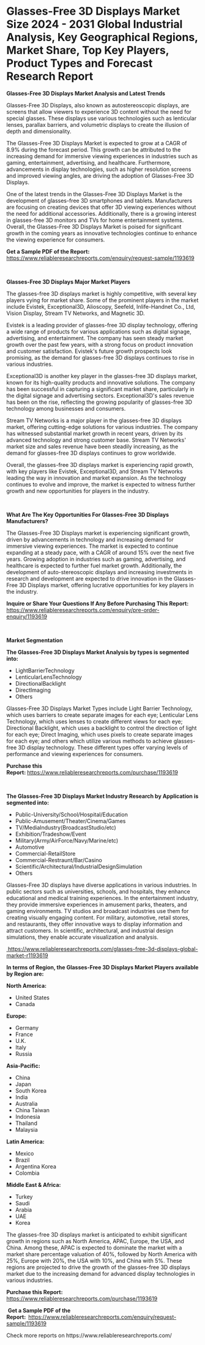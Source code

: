 <p><h1>Glasses-Free 3D Displays Market Size 2024 - 2031 Global Industrial Analysis, Key Geographical Regions, Market Share, Top Key Players, Product Types and Forecast Research Report</h1></p><p><strong>Glasses-Free 3D Displays Market Analysis and Latest Trends</strong></p>
<p><p>Glasses-Free 3D Displays, also known as autostereoscopic displays, are screens that allow viewers to experience 3D content without the need for special glasses. These displays use various technologies such as lenticular lenses, parallax barriers, and volumetric displays to create the illusion of depth and dimensionality. </p><p>The Glasses-Free 3D Displays Market is expected to grow at a CAGR of 8.9% during the forecast period. This growth can be attributed to the increasing demand for immersive viewing experiences in industries such as gaming, entertainment, advertising, and healthcare. Furthermore, advancements in display technologies, such as higher resolution screens and improved viewing angles, are driving the adoption of Glasses-Free 3D Displays.</p><p>One of the latest trends in the Glasses-Free 3D Displays Market is the development of glasses-free 3D smartphones and tablets. Manufacturers are focusing on creating devices that offer 3D viewing experiences without the need for additional accessories. Additionally, there is a growing interest in glasses-free 3D monitors and TVs for home entertainment systems. Overall, the Glasses-Free 3D Displays Market is poised for significant growth in the coming years as innovative technologies continue to enhance the viewing experience for consumers.</p></p>
<p><strong>Get a Sample PDF of the Report:&nbsp;</strong> <a href="https://www.reliableresearchreports.com/enquiry/request-sample/1193619">https://www.reliableresearchreports.com/enquiry/request-sample/1193619</a></p>
<p>&nbsp;</p>
<p><strong>Glasses-Free 3D Displays Major Market Players</strong></p>
<p><p>The glasses-free 3D displays market is highly competitive, with several key players vying for market share. Some of the prominent players in the market include Evistek, Exceptional3D, Alioscopy, Seefeld, Inlife-Handnet Co., Ltd, Vision Display, Stream TV Networks, and Magnetic 3D.</p><p>Evistek is a leading provider of glasses-free 3D display technology, offering a wide range of products for various applications such as digital signage, advertising, and entertainment. The company has seen steady market growth over the past few years, with a strong focus on product innovation and customer satisfaction. Evistek's future growth prospects look promising, as the demand for glasses-free 3D displays continues to rise in various industries.</p><p>Exceptional3D is another key player in the glasses-free 3D displays market, known for its high-quality products and innovative solutions. The company has been successful in capturing a significant market share, particularly in the digital signage and advertising sectors. Exceptional3D's sales revenue has been on the rise, reflecting the growing popularity of glasses-free 3D technology among businesses and consumers.</p><p>Stream TV Networks is a major player in the glasses-free 3D displays market, offering cutting-edge solutions for various industries. The company has witnessed substantial market growth in recent years, driven by its advanced technology and strong customer base. Stream TV Networks' market size and sales revenue have been steadily increasing, as the demand for glasses-free 3D displays continues to grow worldwide.</p><p>Overall, the glasses-free 3D displays market is experiencing rapid growth, with key players like Evistek, Exceptional3D, and Stream TV Networks leading the way in innovation and market expansion. As the technology continues to evolve and improve, the market is expected to witness further growth and new opportunities for players in the industry.</p></p>
<p>&nbsp;</p>
<p><strong>What Are The Key Opportunities For Glasses-Free 3D Displays Manufacturers?</strong></p>
<p><p>The Glasses-Free 3D Displays market is experiencing significant growth, driven by advancements in technology and increasing demand for immersive viewing experiences. The market is expected to continue expanding at a steady pace, with a CAGR of around 15% over the next five years. Growing adoption in industries such as gaming, advertising, and healthcare is expected to further fuel market growth. Additionally, the development of auto-stereoscopic displays and increasing investments in research and development are expected to drive innovation in the Glasses-Free 3D Displays market, offering lucrative opportunities for key players in the industry.</p></p>
<p><strong>Inquire or Share Your Questions If Any Before Purchasing This Report:</strong> <a href="https://www.reliableresearchreports.com/enquiry/pre-order-enquiry/1193619">https://www.reliableresearchreports.com/enquiry/pre-order-enquiry/1193619</a></p>
<p>&nbsp;</p>
<p><strong>Market Segmentation</strong></p>
<p><strong>The Glasses-Free 3D Displays Market Analysis by types is segmented into:</strong></p>
<p><ul><li>LightBarrierTechnology</li><li>LenticularLensTechnology</li><li>DirectionalBacklight</li><li>DirectImaging</li><li>Others</li></ul></p>
<p><p>Glasses-Free 3D Displays Market Types include Light Barrier Technology, which uses barriers to create separate images for each eye; Lenticular Lens Technology, which uses lenses to create different views for each eye; Directional Backlight, which uses a backlight to control the direction of light for each eye; Direct Imaging, which uses pixels to create separate images for each eye; and others which utilize various methods to achieve glasses-free 3D display technology. These different types offer varying levels of performance and viewing experiences for consumers.</p></p>
<p><strong>Purchase this Report:&nbsp;</strong><a href="https://www.reliableresearchreports.com/purchase/1193619">https://www.reliableresearchreports.com/purchase/1193619</a></p>
<p>&nbsp;</p>
<p><strong>The Glasses-Free 3D Displays Market Industry Research by Application is segmented into:</strong></p>
<p><ul><li>Public-University/School/Hospital/Education</li><li>Public-Amusement/Theater/Cinema/Games</li><li>TV/MediaIndustry(BroadcastStudio/etc)</li><li>Exhibition/Tradeshow/Event</li><li>Military(Army/AirForce/Navy/Marine/etc)</li><li>Automotive</li><li>Commercial-RetailStore</li><li>Commercial-Restraunt/Bar/Casino</li><li>Scientific/Architectural/IndustrialDesignSimulation</li><li>Others</li></ul></p>
<p><p>Glasses-Free 3D displays have diverse applications in various industries. In public sectors such as universities, schools, and hospitals, they enhance educational and medical training experiences. In the entertainment industry, they provide immersive experiences in amusement parks, theaters, and gaming environments. TV studios and broadcast industries use them for creating visually engaging content. For military, automotive, retail stores, and restaurants, they offer innovative ways to display information and attract customers. In scientific, architectural, and industrial design simulations, they enable accurate visualization and analysis.</p></p>
<p><a href="https://www.reliableresearchreports.com/glasses-free-3d-displays-global-market-r1193619">&nbsp;https://www.reliableresearchreports.com/glasses-free-3d-displays-global-market-r1193619</a></p>
<p><strong>In terms of Region, the Glasses-Free 3D Displays Market Players available by Region are:</strong></p>
<p>
    <p> <strong> North America: </strong>
        <ul>
            <li>United States</li>
            <li>Canada</li>
        </ul>
        </p> 
    <p> <strong> Europe: </strong>
        <ul>
            <li>Germany</li>
            <li>France</li>
            <li>U.K.</li>
            <li>Italy</li>
            <li>Russia</li>
        </ul>
        </p> 
    <p> <strong> Asia-Pacific: </strong>
        <ul>
            <li>China</li>
            <li>Japan</li>
            <li>South Korea</li>
            <li>India</li>
            <li>Australia</li>
            <li>China Taiwan</li>
            <li>Indonesia</li>
            <li>Thailand</li>
            <li>Malaysia</li>
        </ul>
        </p> 
    <p> <strong> Latin America: </strong>
        <ul>
            <li>Mexico</li>
            <li>Brazil</li>
            <li>Argentina Korea</li>
            <li>Colombia</li>
        </ul>
        </p> 
    <p> <strong> Middle East & Africa: </strong>
        <ul>
            <li>Turkey</li>
            <li>Saudi</li>
            <li>Arabia</li>
            <li>UAE</li>
            <li>Korea</li>
        </ul>
    </p>
    </p>
<p><p>The glasses-free 3D displays market is anticipated to exhibit significant growth in regions such as North America, APAC, Europe, the USA, and China. Among these, APAC is expected to dominate the market with a market share percentage valuation of 40%, followed by North America with 25%, Europe with 20%, the USA with 10%, and China with 5%. These regions are projected to drive the growth of the glasses-free 3D displays market due to the increasing demand for advanced display technologies in various industries.</p></p>
<p><strong>Purchase this Report: </strong><a href="https://www.reliableresearchreports.com/purchase/1193619">https://www.reliableresearchreports.com/purchase/1193619</a></p>
<p>&nbsp;<strong>Get a Sample PDF of the Report:&nbsp;&nbsp;</strong><a href="https://www.reliableresearchreports.com/enquiry/request-sample/1193619">https://www.reliableresearchreports.com/enquiry/request-sample/1193619</a></p>
<p><strong></strong></p>
<p>Check more reports on https://www.reliableresearchreports.com/</p>